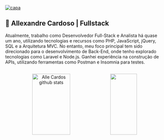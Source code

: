 [![capa](https://cdn.discordapp.com/attachments/1172668039829913671/1172669031988351089/banner-main.png?ex=65eb95a4&is=65d920a4&hm=3707f04f808c6e6efe149d770f1dd526432c41c44d872a3acff001e7283db798&)](https://github.com/allexandrecardos?tab=repositories)

## 👾 Allexandre Cardoso | Fullstack

<div>
Atualmente, trabalho como Desenvolvedor Full-Stack e Analista há quase um ano, utilizando tecnologias e recursos como PHP, JavaScript, jQuery, SQL e a Arquitetura MVC. No entanto, meu foco principal tem sido direcionado para o desenvolvimento de Back-End, onde tenho explorado tecnologias como Laravel e Node.js. Ganhei experiência na construção de APIs, utilizando ferramentas como Postman e Insomnia para testes.
</div>

##

<div align="center">  
  <img width="49%" height="195px" src="https://github-readme-stats.vercel.app/api?username=allexandrecardos&show_icons=true&count_private=true&hide_border=true&title_color=9370DB&icon_color=9370DB&text_color=c9d1d9&bg_color=0d1117" alt="Alle Cardos github stats" /> 
  <img width="41%" height="195px" src="https://github-readme-stats.vercel.app/api/top-langs/?username=allexandrecardos&layout=compact&hide_border=true&title_color=9370DB&text_color=c9d1d9&bg_color=0d1117" />
</div>

##
